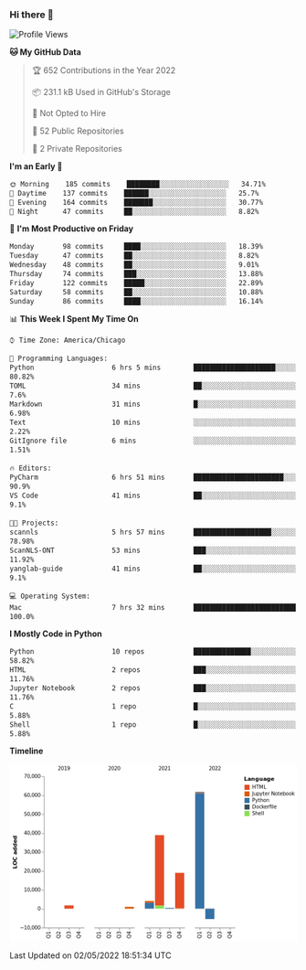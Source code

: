 ### Hi there 👋

<!--
**cauliyang/cauliyang** is a ✨ _special_ ✨ repository because its `README.md` (this file) appears on your GitHub profile.

Here are some ideas to get you started:

- 🔭 I’m currently working on ...
- 🌱 I’m currently learning ...
- 👯 I’m looking to collaborate on ...
- 🤔 I’m looking for help with ...
- 💬 Ask me about ...
- 📫 How to reach me: ...
- 😄 Pronouns: ...
- ⚡ Fun fact: ...
-->

<!--START_SECTION:waka-->
![Profile Views](http://img.shields.io/badge/Profile%20Views-0-blue)

**🐱 My GitHub Data** 

> 🏆 652 Contributions in the Year 2022
 > 
> 📦 231.1 kB Used in GitHub's Storage 
 > 
> 🚫 Not Opted to Hire
 > 
> 📜 52 Public Repositories 
 > 
> 🔑 2 Private Repositories  
 > 
**I'm an Early 🐤** 

```text
🌞 Morning    185 commits    ████████░░░░░░░░░░░░░░░░░   34.71% 
🌆 Daytime    137 commits    ██████░░░░░░░░░░░░░░░░░░░   25.7% 
🌃 Evening    164 commits    ███████░░░░░░░░░░░░░░░░░░   30.77% 
🌙 Night      47 commits     ██░░░░░░░░░░░░░░░░░░░░░░░   8.82%

```
📅 **I'm Most Productive on Friday** 

```text
Monday       98 commits     ████░░░░░░░░░░░░░░░░░░░░░   18.39% 
Tuesday      47 commits     ██░░░░░░░░░░░░░░░░░░░░░░░   8.82% 
Wednesday    48 commits     ██░░░░░░░░░░░░░░░░░░░░░░░   9.01% 
Thursday     74 commits     ███░░░░░░░░░░░░░░░░░░░░░░   13.88% 
Friday       122 commits    █████░░░░░░░░░░░░░░░░░░░░   22.89% 
Saturday     58 commits     ██░░░░░░░░░░░░░░░░░░░░░░░   10.88% 
Sunday       86 commits     ████░░░░░░░░░░░░░░░░░░░░░   16.14%

```


📊 **This Week I Spent My Time On** 

```text
⌚︎ Time Zone: America/Chicago

💬 Programming Languages: 
Python                   6 hrs 5 mins        ████████████████████░░░░░   80.82% 
TOML                     34 mins             ██░░░░░░░░░░░░░░░░░░░░░░░   7.6% 
Markdown                 31 mins             █░░░░░░░░░░░░░░░░░░░░░░░░   6.98% 
Text                     10 mins             ░░░░░░░░░░░░░░░░░░░░░░░░░   2.22% 
GitIgnore file           6 mins              ░░░░░░░░░░░░░░░░░░░░░░░░░   1.51%

🔥 Editors: 
PyCharm                  6 hrs 51 mins       ██████████████████████░░░   90.9% 
VS Code                  41 mins             ██░░░░░░░░░░░░░░░░░░░░░░░   9.1%

🐱‍💻 Projects: 
scannls                  5 hrs 57 mins       ███████████████████░░░░░░   78.98% 
ScanNLS-ONT              53 mins             ███░░░░░░░░░░░░░░░░░░░░░░   11.92% 
yanglab-guide            41 mins             ██░░░░░░░░░░░░░░░░░░░░░░░   9.1%

💻 Operating System: 
Mac                      7 hrs 32 mins       █████████████████████████   100.0%

```

**I Mostly Code in Python** 

```text
Python                   10 repos            ██████████████░░░░░░░░░░░   58.82% 
HTML                     2 repos             ███░░░░░░░░░░░░░░░░░░░░░░   11.76% 
Jupyter Notebook         2 repos             ███░░░░░░░░░░░░░░░░░░░░░░   11.76% 
C                        1 repo              █░░░░░░░░░░░░░░░░░░░░░░░░   5.88% 
Shell                    1 repo              █░░░░░░░░░░░░░░░░░░░░░░░░   5.88%

```


**Timeline**

![Chart not found](https://raw.githubusercontent.com/cauliyang/cauliyang/main/charts/bar_graph.png) 


 Last Updated on 02/05/2022 18:51:34 UTC
<!--END_SECTION:waka-->
